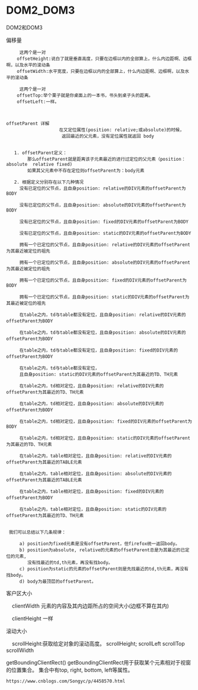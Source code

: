 # DOM2_DOM3
DOM2和DOM3


偏移量

         这两个是一对
        offsetHeight:说白了就是垂直高度，只要在边框以内的全部算上，什么内边距啊、边框啊，以及水平的滚动条
        offsetWidth:水平宽度，只要在边框以内的全部算上，什么内边距啊、边框啊，以及水平的滚动条	

         这两个是一对
        offsetTop:举个栗子就是你桌面上的一本书，书头到桌子头的距离。
        offsetLeft:一样。


       
    offsetParent 详解
                        在又定位属性(position: relative;或absolute)的时候，
                         返回最近的父元素，没有定位属性就返回 body


       1. offsetParent定义：
            那么offsetParent就是距离该子元素最近的进行过定位的父元素（position：absolute  relative fixed)
            如果其父元素中不存在定位则offsetParent为：body元素

       2. 根据定义分别存在以下几种情况
         没有已定位的父节点，且自身position: relative的DIV元素的offsetParent为BODY
         
         没有已定位的父节点，且自身position: absolute的DIV元素的offsetParent为BODY
         
         没有已定位的父节点，且自身position: fixed的DIV元素的offsetParent为BODY
         
         没有已定位的父节点，且自身position: static的DIV元素的offsetParent为BODY
         
         拥有一个已定位的父节点，且自身position: relative的DIV元素的offsetParent为其最近被定位的祖先
         
         拥有一个已定位的父节点，且自身position: absolute的DIV元素的offsetParent为其最近被定位的祖先
         
         拥有一个已定位的父节点，且自身position: fixed的DIV元素的offsetParent为BODY
         
         拥有一个已定位的父节点，且自身position: static的DIV元素的offsetParent为其最近被定位的祖先
         
         在table之内，td与table都没有定位，且自身position: relative的DIV元素的offsetParent为BODY
         
         在table之内，td与table都没有定位，且自身position: absolute的DIV元素的offsetParent为BODY
         
         在table之内，td与table都没有定位，且自身position: fixed的DIV元素的offsetParent为BODY
         
         在table之内，td与table都没有定位，
         且自身position: static的DIV元素的offsetParent为其最近的TD、TH元素
         
         在table之内，td相对定位，且自身position: relative的DIV元素的offsetParent为其最近的TD、TH元素
         
         在table之内，td相对定位，且自身position: absolute的DIV元素的offsetParent为BODY
         
         在table之内，td相对定位，且自身position: fixed的DIV元素的offsetParent为BODY
         
         在table之内，td相对定位，且自身position: static的DIV元素的offsetParent为其最近的TD、TH元素
         
         在table之内，table相对定位，且自身position: relative的DIV元素的offsetParent为其最近的TABLE元素
         
         在table之内，table相对定位，且自身position: absolute的DIV元素的offsetParent为其最近的TABLE元素
         
         在table之内，table相对定位，且自身position: fixed的DIV元素的offsetParent为BODY
         
         在table之内，table相对定位，且自身position: static的DIV元素的offsetParent为其最近的TD、TH元素


     我们可以总结以下几条规律：

         a) position为fixed元素是没有offsetParent，但firefox统一返回body。
         b) position为absolute, relative的元素的offsetParent总是为其最近的已定位的元素,
            没有找最近的td,th元素，再没有找body。
         c) position为static的元素的offsetParent则是先找最近的td,th元素，再没有找body。
         d) body为最顶层的offsetParent。


客户区大小

      clientWidth 元素的内容及其内边距所占的空间大小(边框不算在其内)
    
      clientHeight 一样


滚动大小

         scrollHeight:获取给定对象的滚动高度。
         scrollHeight;
         scrollLeft
         scrollTop
         scrollWidth

  getBoundingClientRect() getBoundingClientRect用于获取某个元素相对于视窗的位置集合。
                           集合中有top, right, bottom, left等属性。

    https://www.cnblogs.com/Songyc/p/4458570.html
    
    
